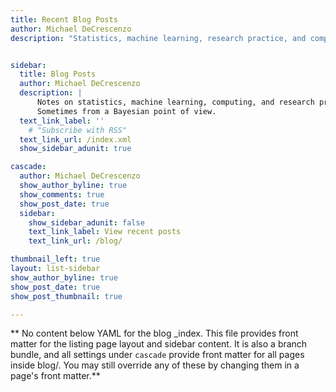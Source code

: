 ```yaml
---
title: Recent Blog Posts
author: Michael DeCrescenzo
description: "Statistics, machine learning, research practice, and computing\n"


sidebar:
  title: Blog Posts
  author: Michael DeCrescenzo
  description: |
      Notes on statistics, machine learning, computing, and research practice. 
      Sometimes from a Bayesian point of view.
  text_link_label: ''
    # "Subscribe with RSS"
  text_link_url: /index.xml
  show_sidebar_adunit: true

cascade:
  author: Michael DeCrescenzo
  show_author_byline: true
  show_comments: true
  show_post_date: true
  sidebar:
    show_sidebar_adunit: false
    text_link_label: View recent posts
    text_link_url: /blog/

thumbnail_left: true
layout: list-sidebar
show_author_byline: true
show_post_date: true
show_post_thumbnail: true

---
```


** No content below YAML for the blog _index. This file provides front matter for the listing page layout and sidebar content. It is also a branch bundle, and all settings under `cascade` provide front matter for all pages inside blog/. You may still override any of these by changing them in a page's front matter.**
